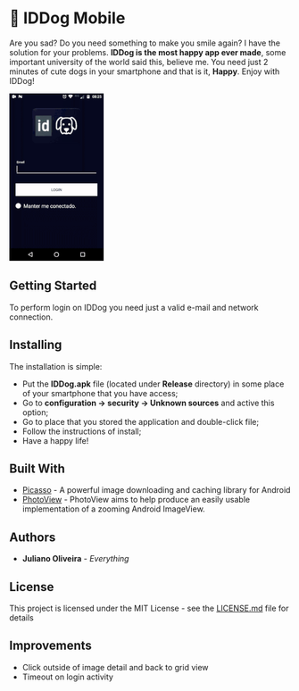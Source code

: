 # :dog: IDDog Mobile

Are you sad? Do you need something to make you smile again? I have the solution for your problems. **IDDog is the most happy app ever made**, some important university of the world said this, believe me. You need just 2 minutes of cute dogs in your smartphone and that is it, **Happy**. Enjoy with IDDog!

![Sample Usage](demo.gif)

## Getting Started

To perform login on IDDog you need just a valid e-mail and network connection.

## Installing

The installation is simple:

- Put the **IDDog.apk** file (located under **Release** directory) in some place of your smartphone that you have access;
- Go to **configuration -> security -> Unknown sources** and active this option;
- Go to place that you stored the application and double-click file;
- Follow the instructions of install;
- Have a happy life!

## Built With

* [Picasso](http://square.github.io/picasso/) - A powerful image downloading and caching library for Android
* [PhotoView](https://github.com/chrisbanes/PhotoView) - PhotoView aims to help produce an easily usable implementation of a zooming Android ImageView.

## Authors

* **Juliano Oliveira** - *Everything*

## License

This project is licensed under the MIT License - see the [LICENSE.md](LICENSE.md) file for details

## Improvements

* Click outside of image detail and back to grid view
* Timeout on login activity

